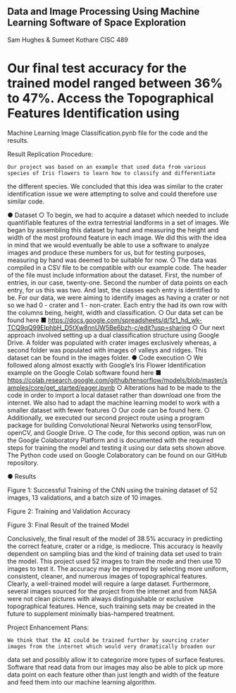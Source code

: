 ## Data and Image Processing Using Machine Learning Software of Space Exploration
Sam Hughes & Sumeet Kothare
CISC 489

# Our final test accuracy for the trained model ranged between 36% to 47%. Access the Topographical Features Identification using
Machine Learning Image Classification.pynb file for the code and the results.

Result Replication Procedure:
	
	Our project was based on an example that used data from various species of Iris flowers to learn how to classify and differentiate 
  the different species. We concluded that this idea was similar to the crater identification issue we were attempting to solve and 
  could therefore use similar code. 

●	Dataset
○	To begin, we had to acquire a dataset which needed to include quantifiable features of the extra terrestrial landforms in a set of 
images. We began by assembling this dataset by hand and measuring the height and width of the most profound feature in each image. We 
did this with the idea in mind that we would eventually be able to use a software to analyze images and produce these numbers for us, 
but for testing purposes, measuring by hand was deemed to be suitable for now.
○	The data was compiled in a CSV file to be compatible with our example code. The header of the file must include information about 
the dataset. First, the number of entries, in our case, twenty-one. Second the number of data points on each entry, for us this was 
two. And last, the classes each entry is identified to be. For our data, we were aiming to identify images as having a crater or not 
so we had 0 - crater and 1 - non-crater. Each entry the had its own row with the columns being, height, width and classification.
○	Our data set can be found here
■	https://docs.google.com/spreadsheets/d/1z1_hd_wk-TCQ9qQ99EIphbH_D5tXw8nnUW5Be6bzh-c/edit?usp=sharing
○	Our next approach involved setting up a dual classification structure using Google Drive. A folder was populated with crater images
exclusively whereas, a second folder was populated with images of valleys and ridges. This dataset can be found in the images folder. 
●	Code execution
○	We followed along almost exactly with Google’s Iris Flower Identification example on the Google Colab software found here
■	https://colab.research.google.com/github/tensorflow/models/blob/master/samples/core/get_started/eager.ipynb
○	Alterations had to be made to the code in order to import a local dataset rather than download one from the internet. We also had to 
adapt the machine learning model to work with a smaller dataset with fewer features
○	Our code can be found here.
○	Additionally, we executed our second project route using a program package for building Convolutional Neural Networks using tensorFlow,
openCV, and Google Drive.
○	The code, for this second option, was run on the Google Colaboratory Platform and is documented with the required steps for training
the model and testing it using our data sets shown above. The Python code used on Google Colaboratory can be found on our GitHub 
repository.

●	Results

 
Figure 1: Successful Training of the CNN using the training dataset of 52 images, 13 validations, and a batch size of 10 images.
 
Figure 2: Training and Validation Accuracy

 
Figure 3: Final Result of the trained Model

Conclusively, the final result of the model of 38.5% accuracy in predicting the correct feature, crater or a ridge, is mediocre. This 
accuracy is heavily dependent on sampling bias and the kind of training data set used to train the model. This project used 52 images
to train the mode and then use 10 images to test it. The accuracy may be improved by selecting more uniform, consistent, cleaner, and
numerous images of topographical features. Clearly, a well-trained model will require a large dataset. Furthermore, several images 
sourced for the project from the internet and from NASA were not clean pictures with always distinguishable or exclusive topographical
features. Hence, such training sets may be created in the future to supplement minimally bias-hampered treatment.

Project Enhancement Plans:

	We think that the AI could be trained further by sourcing crater images from the internet which would very dramatically broaden our 
  data set and possibly allow it to categorize more types of surface features. Software that read data from our images may also be able 
  to pick up more data point on each feature other than just length and width of the feature and feed them into our machine learning
  algorithm.
